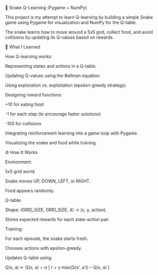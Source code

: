 🐍 Snake Q-Learning (Pygame + NumPy)

This project is my attempt to learn Q-learning by building a simple Snake game using Pygame for visualization and NumPy for the Q-table.

The snake learns how to move around a 5x5 grid, collect food, and avoid collisions by updating its Q-values based on rewards.

📖 What I Learned

How Q-learning works:

Representing states and actions in a Q-table.

Updating Q-values using the Bellman equation.

Using exploration vs. exploitation (epsilon-greedy strategy).

Designing reward functions:

+10 for eating food

-1 for each step (to encourage faster solutions)

-100 for collisions

Integrating reinforcement learning into a game loop with Pygame.

Visualizing the snake and food while training.

⚙️ How It Works

Environment:

5x5 grid world.

Snake moves UP, DOWN, LEFT, or RIGHT.

Food appears randomly.

Q-table:

Shape: (GRID_SIZE, GRID_SIZE, 4) → (x, y, action).

Stores expected rewards for each state-action pair.

Training:

For each episode, the snake starts fresh.

Chooses actions with epsilon-greedy.

Updates Q-table using:

Q(s, a) ← Q(s, a) + α [ r + γ max(Q(s’, a’)) – Q(s, a) ]

